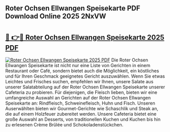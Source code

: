 ## Roter Ochsen Ellwangen Speisekarte PDF Download Online 2025 2NxVW

# <h2><a href="http://gccgzqt.nevu.top/?p=Roter+Ochsen+Ellwangen+Speisekarte">🔗 👉🔴 Roter Ochsen Ellwangen Speisekarte 2025 PDF</a></h2>

[![Roter Ochsen Ellwangen Speisekarte 2025 PDF](https://i.imgur.com/dBaPXMq.png)](http://gccgzqt.nevu.top/?p=Roter+Ochsen+Ellwangen+Speisekarte)
Die Roter Ochsen Ellwangen Speisekarte ist nicht nur eine Liste von Gerichten in einem Restaurant oder Café, sondern bietet auch die Möglichkeit, ein köstliches und für Ihren Geschmack geeignetes Gericht auszuwählen. Wenn Sie etwas Leichtes und Frisches suchen, empfehlen wir Ihnen, unsere Salate aus unserer Salatabteilung auf der Roter Ochsen Ellwangen Speisekarte unserer Cafeteria zu probieren. Für diejenigen, die Fleisch lieben, bieten wir eine umfangreiche Auswahl an Gerichten auf der Roter Ochsen Ellwangen Speisekarte an: Rindfleisch, Schweinefleisch, Huhn und Fisch. Unseren Auserwählten bieten wir Gourmet-Gerichte wie Schaschlik und Steak an, die auf einem Holzfeuer zubereitet werden. Unsere Cafeteria bietet eine große Auswahl an Desserts, von traditionellen Kuchen und Kuchen bis hin zu erlesenen Crème Brûlée und Schokoladenstückchen.
